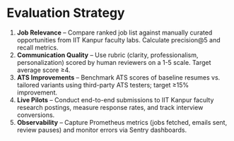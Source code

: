 # Evaluation Strategy

1. **Job Relevance** – Compare ranked job list against manually curated opportunities from IIT Kanpur faculty labs. Calculate precision@5 and recall metrics.
2. **Communication Quality** – Use rubric (clarity, professionalism, personalization) scored by human reviewers on a 1-5 scale. Target average score ≥4.
3. **ATS Improvements** – Benchmark ATS scores of baseline resumes vs. tailored variants using third-party ATS testers; target ≥15% improvement.
4. **Live Pilots** – Conduct end-to-end submissions to IIT Kanpur faculty research postings, measure response rates, and track interview conversions.
5. **Observability** – Capture Prometheus metrics (jobs fetched, emails sent, review pauses) and monitor errors via Sentry dashboards.
